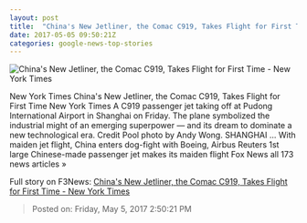 ```yaml
---
layout: post
title:  "China's New Jetliner, the Comac C919, Takes Flight for First Time - New York Times"
date: 2017-05-05 09:50:21Z
categories: google-news-top-stories
---
```


![China's New Jetliner, the Comac C919, Takes Flight for First Time - New York Times](https://static01.nyt.com/images/2017/05/06/world/asia/06chinaplane-4/06chinaplane-4-facebookJumbo.jpg)

New York Times China's New Jetliner, the Comac C919, Takes Flight for First Time New York Times A C919 passenger jet taking off at Pudong International Airport in Shanghai on Friday. The plane symbolized the industrial might of an emerging superpower — and its dream to dominate a new technological era. Credit Pool photo by Andy Wong. SHANGHAI ... With maiden jet flight, China enters dog-fight with Boeing, Airbus Reuters 1st large Chinese-made passenger jet makes its maiden flight Fox News all 173 news articles »


Full story on F3News: [China's New Jetliner, the Comac C919, Takes Flight for First Time - New York Times](http://www.f3nws.com/n/DTxQQD)

> Posted on: Friday, May 5, 2017 2:50:21 PM

